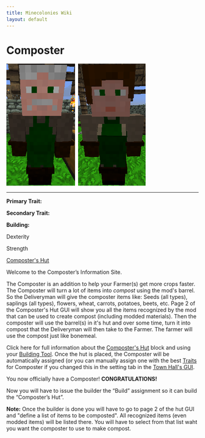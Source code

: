 ```yaml
---
title: Minecolonies Wiki
layout: default
---
```

# Composter

<div class="infobox box text-center">
<img src="../../assets/images/workers/composter_M.png" alt="Composter Male" />&nbsp;&nbsp;<img src="../../assets/images/workers/composter_F.png" alt="Composter Female" />
<hr />
  <div class="row section-text text-left">
    <div class="col">
      <p><strong>Primary Trait:</strong></p>
      <p><strong>Secondary Trait:</strong></p>
      <p><strong>Building:</strong></p>
    </div>
    <div class="col">
      <p class="traitp">Dexterity</p>
      <p class="traits">Strength</p>
      <p><a href="../buildings/composter">Composter's Hut</a></p>
    </div>
  </div>
</div>

Welcome to the Composter’s Information Site.

The Composter is an addition to help your Farmer(s) get more crops faster. The Composter will turn a lot of items into *compost* using the mod's barrel. So the Deliveryman will give the composter items like: Seeds (all types), saplings (all types), flowers, wheat, carrots, potatoes, beets, etc. Page 2 of the Composter's Hut GUI will show you all the items recognized by the mod that can be used to create compost (including modded materials). Then the composter will use the barrel(s) in it's hut and over some time, turn it into compost that the Deliveryman will then take to the Farmer. The farmer will use the compost just like bonemeal.

Click here for full information about the [Composter's Hut](../../source/buildings/composter) block and using your [Building Tool](../items/buildingtool). Once the hut is placed, the Composter will be automatically assigned (or you can manually assign one with the best  [Traits](../systems/workerinfo) for Composter if you changed this in the setting tab in the [Town Hall's GUI](../../source/buildings/townhall).

You now officially have a Composter! **CONGRATULATIONS!**

Now you will have to issue the builder the “Build” assignment so it can build the “Composter’s Hut”.

**Note:** Once the builder is done you will have to go to page 2 of the hut GUI and "define a list of items to be composted". All recognized items (even modded items) will be listed there. You will have to select from that list waht you want the composter to use to make compost.
<br><br>
